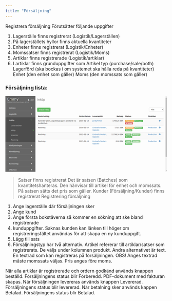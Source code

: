 ```yaml
---
title: "Försäljning"
---
```



Registrera försäljning
Förutsätter följande uppgifter

1. Lagerställe finns registrerat (Logistik/Lagerställen)
2. På lagerställets hyllor finns aktuella kvantiteter
3. Enheter finns registrerat (Logistik/Enheter)
4. Momssatser finns registrerat (Logistik/Moms)
5. Artiklar finns registrerade (Logistik/artiklar)
6. I artiklar finns grunduppgifter som Artikel typ (purchase/sale/both)
Lagerförd (ska bockas i om systemet ska hålla reda på kvantiteter)
Enhet (den enhet som gäller)
Moms (den momssats som gäller)

### Försäljning lista:

![forsäljningslista](images/sales-list.png)


>Satser finns registrerat
Det är satsen (Batches) som kvantitetshanteras. Den hänvisar till artikel för enhet och momssats. På satsen sätts det pris som gäller.
Kunder (Försäljning/Kunder) finns registrerat Registrering försäljning

1. Ange lagerställe där försäljningen sker
2. Ange kund
3. Ange första bokstäverna så kommer en sökning att ske bland registrerade
4. kunduppgifter.  Saknas kunden kan länken till höger om registreringsfältet användas för att skapa en ny kunduppgift.
5. Lägg till sats
6. Försäljningstyp har två alternativ. Artikel refererar till artiklar/satser som registrerats. De väljs under kolumnen produkt. Andra alternativet är text. En textrad som kan registreras på försäljningen. OBS! Anges textrad måste momssats väljas.  Pris anges före moms.

När alla artiklar är registrerade och ordern godkänd används knappen beställd.
Försäljningens status blir Förberedd. PDF-dokument med fakturan skapas.
När försäljningen levereras används knappen Levererad. Försäljningens status blir
levererad.
När betalning sker används kappen Betalad. Försäljningens status blir Betalad.
